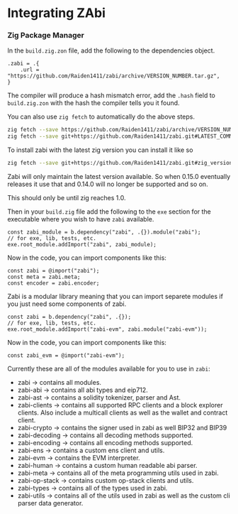 # Integrating ZAbi

### Zig Package Manager
In the `build.zig.zon` file, add the following to the dependencies object.

```zig
.zabi = .{
    .url = "https://github.com/Raiden1411/zabi/archive/VERSION_NUMBER.tar.gz",
}
```

The compiler will produce a hash mismatch error, add the `.hash` field to `build.zig.zon`
with the hash the compiler tells you it found.

You can also use `zig fetch` to automatically do the above steps.

```bash
zig fetch --save https://github.com/Raiden1411/zabi/archive/VERSION_NUMBER.tar.gz 
zig fetch --save git+https://github.com/Raiden1411/zabi.git#LATEST_COMMIT
```

To install zabi with the latest zig version you can install it like so

```bash
zig fetch --save git+https://github.com/Raiden1411/zabi.git#zig_version_0.14.0
```

Zabi will only maintain the latest version available. So when 0.15.0 eventually releases it use that and 0.14.0 will no longer be supported and so on.

This should only be until zig reaches 1.0.

Then in your `build.zig` file add the following to the `exe` section for the executable where you wish to have `zabi` available.

```zig
const zabi_module = b.dependency("zabi", .{}).module("zabi");
// for exe, lib, tests, etc.
exe.root_module.addImport("zabi", zabi_module);
```

Now in the code, you can import components like this:

```zig
const zabi = @import("zabi");
const meta = zabi.meta;
const encoder = zabi.encoder;
```

Zabi is a modular library meaning that you can import separete modules if you just need some components of zabi.

```zig
const zabi = b.dependency("zabi", .{});
// for exe, lib, tests, etc.
exe.root_module.addImport("zabi-evm", zabi.module("zabi-evm"));
```

Now in the code, you can import components like this:

```zig
const zabi_evm = @import("zabi-evm");
```

Currently these are all of the modules available for you to use in `zabi`:

- zabi -> contains all modules.
- zabi-abi -> contains all abi types and eip712.
- zabi-ast -> contains a solidity tokenizer, parser and Ast.
- zabi-clients -> contains all supported RPC clients and a block explorer clients. Also include a multicall clients as well as the wallet and contract client.
- zabi-crypto -> contains the signer used in zabi as well BIP32 and BIP39
- zabi-decoding -> contains all decoding methods supported.
- zabi-encoding -> contains all encoding methods supported.
- zabi-ens -> contains a custom ens client and utils.
- zabi-evm -> contains the EVM interpreter.
- zabi-human -> contains a custom human readable abi parser.
- zabi-meta -> contains all of the meta programming utils used in zabi.
- zabi-op-stack -> contains custom op-stack clients and utils.
- zabi-types -> contains all of the types used in zabi.
- zabi-utils -> contains all of the utils used in zabi as well as the custom cli parser data generator.
